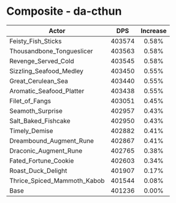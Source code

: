 # Composite - da-cthun
| Actor | DPS | Increase |
|---|:---:|:---:|
|Feisty_Fish_Sticks|403574|0.58%|
|Thousandbone_Tongueslicer|403563|0.58%|
|Revenge_Served_Cold|403545|0.58%|
|Sizzling_Seafood_Medley|403450|0.55%|
|Great_Cerulean_Sea|403440|0.55%|
|Aromatic_Seafood_Platter|403438|0.55%|
|Filet_of_Fangs|403051|0.45%|
|Seamoth_Surprise|402957|0.43%|
|Salt_Baked_Fishcake|402950|0.43%|
|Timely_Demise|402882|0.41%|
|Dreambound_Augment_Rune|402867|0.41%|
|Draconic_Augment_Rune|402765|0.38%|
|Fated_Fortune_Cookie|402603|0.34%|
|Roast_Duck_Delight|401907|0.17%|
|Thrice_Spiced_Mammoth_Kabob|401544|0.08%|
|Base|401236|0.00%|
